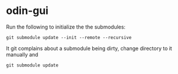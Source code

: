 # odin-gui

Run the following to initialize the the submodules:
```
git submodule update --init --remote --recursive
```

It git complains about a submodule being dirty, change directory to it manually and 
```
git submodule update
```
